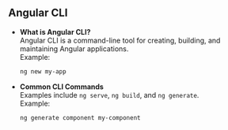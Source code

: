
## Angular CLI

- **What is Angular CLI?**  
  Angular CLI is a command-line tool for creating, building, and maintaining Angular applications.  
  Example:

  ```bash
  ng new my-app
  ```

- **Common CLI Commands**  
  Examples include `ng serve`, `ng build`, and `ng generate`.  
  Example:
  ```bash
  ng generate component my-component
  ```

